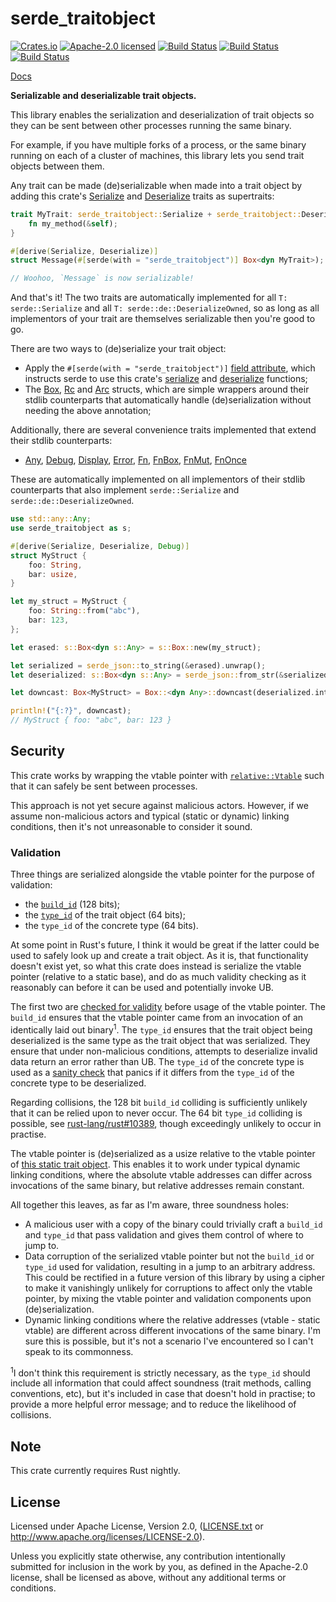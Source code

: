 # serde_traitobject

[![Crates.io](https://img.shields.io/crates/v/serde_traitobject.svg?maxAge=86400)](https://crates.io/crates/serde_traitobject)
[![Apache-2.0 licensed](https://img.shields.io/crates/l/serde_traitobject.svg?maxAge=2592000)](LICENSE.txt)
[![Build Status](https://ci.appveyor.com/api/projects/status/github/alecmocatta/serde_traitobject?branch=master&svg=true)](https://ci.appveyor.com/project/alecmocatta/serde-traitobject)
[![Build Status](https://circleci.com/gh/alecmocatta/serde_traitobject/tree/master.svg?style=shield)](https://circleci.com/gh/alecmocatta/serde_traitobject)
[![Build Status](https://travis-ci.com/alecmocatta/serde_traitobject.svg?branch=master)](https://travis-ci.com/alecmocatta/serde_traitobject)

[Docs](https://docs.rs/crate/serde_traitobject)

**Serializable and deserializable trait objects.**

This library enables the serialization and deserialization of trait objects so they can be sent between other processes running the same binary.

For example, if you have multiple forks of a process, or the same binary running on each of a cluster of machines, this library lets you send trait objects between them.

Any trait can be made (de)serializable when made into a trait object by adding this crate's [Serialize](https://docs.rs/serde_traitobject/0.1.2/serde_traitobject/trait.Serialize.html) and [Deserialize](https://docs.rs/serde_traitobject/0.1.2/serde_traitobject/trait.Deserialize.html) traits as supertraits:

```rust
trait MyTrait: serde_traitobject::Serialize + serde_traitobject::Deserialize {
	fn my_method(&self);
}

#[derive(Serialize, Deserialize)]
struct Message(#[serde(with = "serde_traitobject")] Box<dyn MyTrait>);

// Woohoo, `Message` is now serializable!
```

And that's it! The two traits are automatically implemented for all `T: serde::Serialize` and all `T: serde::de::DeserializeOwned`, so as long as all implementors of your trait are themselves serializable then you're good to go.

There are two ways to (de)serialize your trait object:
 * Apply the `#[serde(with = "serde_traitobject")]` [field attribute](https://serde.rs/attributes.html), which instructs serde to use this crate's [serialize](https://docs.rs/serde_traitobject/0.1.2/serde_traitobject/fn.serialize.html) and [deserialize](https://docs.rs/serde_traitobject/0.1.2/serde_traitobject/fn.deserialize.html) functions;
 * The [Box](https://docs.rs/serde_traitobject/0.1.2/serde_traitobject/struct.Box.html), [Rc](https://docs.rs/serde_traitobject/0.1.2/serde_traitobject/struct.Rc.html) and [Arc](https://docs.rs/serde_traitobject/0.1.2/serde_traitobject/struct.Arc.html) structs, which are simple wrappers around their stdlib counterparts that automatically handle (de)serialization without needing the above annotation;

Additionally, there are several convenience traits implemented that extend their stdlib counterparts:

 * [Any](https://docs.rs/serde_traitobject/0.1.2/serde_traitobject/trait.Any.html), [Debug](https://docs.rs/serde_traitobject/0.1.2/serde_traitobject/trait.Debug.html), [Display](https://docs.rs/serde_traitobject/0.1.2/serde_traitobject/trait.Display.html), [Error](https://docs.rs/serde_traitobject/0.1.2/serde_traitobject/trait.Error.html), [Fn](https://docs.rs/serde_traitobject/0.1.2/serde_traitobject/trait.Fn.html), [FnBox](https://docs.rs/serde_traitobject/0.1.2/serde_traitobject/trait.FnBox.html), [FnMut](https://docs.rs/serde_traitobject/0.1.2/serde_traitobject/trait.FnMut.html), [FnOnce](https://docs.rs/serde_traitobject/0.1.2/serde_traitobject/trait.FnOnce.html)

These are automatically implemented on all implementors of their stdlib counterparts that also implement `serde::Serialize` and `serde::de::DeserializeOwned`.

```rust
use std::any::Any;
use serde_traitobject as s;

#[derive(Serialize, Deserialize, Debug)]
struct MyStruct {
	foo: String,
	bar: usize,
}

let my_struct = MyStruct {
	foo: String::from("abc"),
	bar: 123,
};

let erased: s::Box<dyn s::Any> = s::Box::new(my_struct);

let serialized = serde_json::to_string(&erased).unwrap();
let deserialized: s::Box<dyn s::Any> = serde_json::from_str(&serialized).unwrap();

let downcast: Box<MyStruct> = Box::<dyn Any>::downcast(deserialized.into_any()).unwrap();

println!("{:?}", downcast);
// MyStruct { foo: "abc", bar: 123 }
```

## Security

This crate works by wrapping the vtable pointer with [`relative::Vtable`](https://docs.rs/relative) such that it can safely be sent between processes.

This approach is not yet secure against malicious actors. However, if we assume non-malicious actors and typical (static or dynamic) linking conditions, then it's not unreasonable to consider it sound.

### Validation

Three things are serialized alongside the vtable pointer for the purpose of validation:

 * the [`build_id`](https://github.com/alecmocatta/build_id) (128 bits);
 * the [`type_id`](https://doc.rust-lang.org/std/intrinsics/fn.type_id.html) of the trait object (64 bits);
 * the `type_id` of the concrete type (64 bits).

At some point in Rust's future, I think it would be great if the latter could be used to safely look up and create a trait object. As it is, that functionality doesn't exist yet, so what this crate does instead is serialize the vtable pointer (relative to a static base), and do as much validity checking as it reasonably can before it can be used and potentially invoke UB.

The first two are [checked for validity](https://github.com/alecmocatta/relative/blob/dae206663a09b9c0c4b3012c528b0e9c063df742/src/lib.rs#L457-L474) before usage of the vtable pointer. The `build_id` ensures that the vtable pointer came from an invocation of an identically laid out binary<sup>1</sup>. The `type_id` ensures that the trait object being deserialized is the same type as the trait object that was serialized. They ensure that under non-malicious conditions, attempts to deserialize invalid data return an error rather than UB. The `type_id` of the concrete type is used as a [sanity check](https://github.com/alecmocatta/serde_traitobject/blob/50918f588ac7b1efc113de55bdf70bdae3d50554/src/lib.rs#L464) that panics if it differs from the `type_id` of the concrete type to be deserialized.

Regarding collisions, the 128 bit `build_id` colliding is sufficiently unlikely that it can be relied upon to never occur. The 64 bit `type_id` colliding is possible, see [rust-lang/rust#10389](https://github.com/rust-lang/rust/issues/10389), though exceedingly unlikely to occur in practise.

The vtable pointer is (de)serialized as a usize relative to the vtable pointer of [this static trait object](https://github.com/alecmocatta/relative/blob/dae206663a09b9c0c4b3012c528b0e9c063df742/src/lib.rs#L90). This enables it to work under typical dynamic linking conditions, where the absolute vtable addresses can differ across invocations of the same binary, but relative addresses remain constant.

All together this leaves, as far as I'm aware, three soundness holes:

 * A malicious user with a copy of the binary could trivially craft a `build_id` and `type_id` that pass validation and gives them control of where to jump to.
 * Data corruption of the serialized vtable pointer but not the `build_id` or `type_id` used for validation, resulting in a jump to an arbitrary address. This could be rectified in a future version of this library by using a cipher to make it vanishingly unlikely for corruptions to affect only the vtable pointer, by mixing the vtable pointer and validation components upon (de)serialization.
 * Dynamic linking conditions where the relative addresses (vtable - static vtable) are different across different invocations of the same binary. I'm sure this is possible, but it's not a scenario I've encountered so I can't speak to its commonness.

<sup>1</sup>I don't think this requirement is strictly necessary, as the `type_id` should include all information that could affect soundness (trait methods, calling conventions, etc), but it's included in case that doesn't hold in practise; to provide a more helpful error message; and to reduce the likelihood of collisions.

## Note

This crate currently requires Rust nightly.

## License
Licensed under Apache License, Version 2.0, ([LICENSE.txt](LICENSE.txt) or http://www.apache.org/licenses/LICENSE-2.0).

Unless you explicitly state otherwise, any contribution intentionally submitted for inclusion in the work by you, as defined in the Apache-2.0 license, shall be licensed as above, without any additional terms or conditions.
